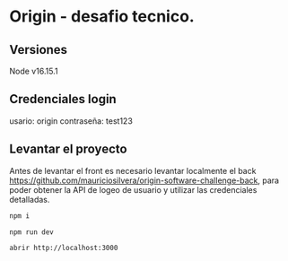 # Origin - desafio tecnico.

## Versiones
Node v16.15.1

## Credenciales login
usario: origin
contraseña: test123

## Levantar el proyecto 

Antes de levantar el front es necesario levantar localmente el back https://github.com/mauriciosilvera/origin-software-challenge-back, para poder obtener la API de logeo de usuario y utilizar las credenciales detalladas.

```bash
npm i

npm run dev

abrir http://localhost:3000
```

